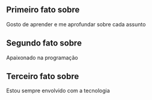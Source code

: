 ## Primeiro fato sobre <LucasTakeoMori>
Gosto de aprender e me aprofundar sobre cada assunto
## Segundo fato sobre <LucasTakeoMori>
Apaixonado na programação
## Terceiro fato sobre <LucasTakeoMori>
Estou sempre envolvido com a tecnologia